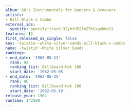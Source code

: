 ```yaml
---
album: 60's Instrumentals for Dancers & Groovers
artists:
- Bill Black's Combo
external_ids:
  spotify: spotify:track:32yhtH5IlmZThCxgekWsCt
features: []
first_released_as_single: false
key: -twistin--white-silver-sands-bill-black-s-combo
name: -twistin'-White Silver Sands
rankings:
- end_date: '1962-05-11'
  rank: 92
  ranking_list: Billboard Hot 100
  start_date: '1962-05-05'
- end_date: '1962-05-25'
  rank: 96
  ranking_list: Billboard Hot 100
  start_date: '1962-05-19'
release_year: 1962
runtime: 142560
---
```


